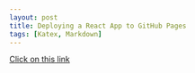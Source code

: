 ```yaml
---
layout: post
title: Deploying a React App to GitHub Pages 
tags: [Katex, Markdown]
---
```


[Click on this link](https://github.com/gitname/react-gh-pages)



